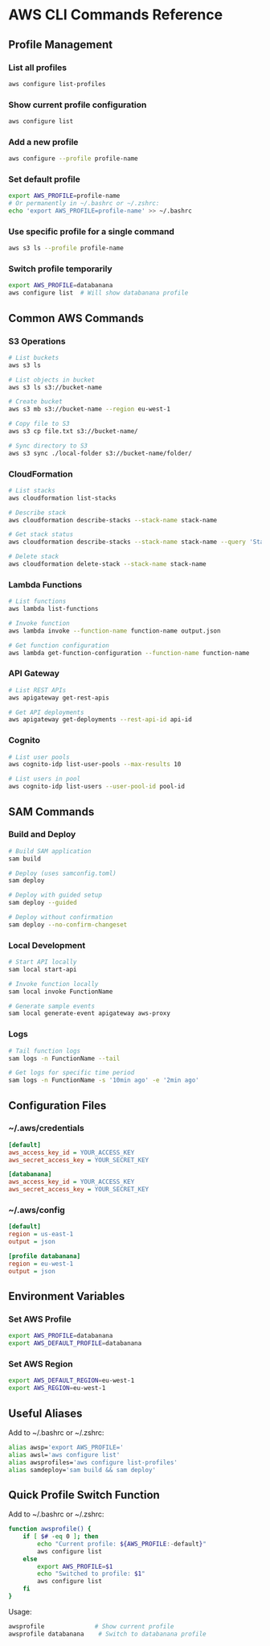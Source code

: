 # AWS CLI Commands Reference

## Profile Management

### List all profiles
```bash
aws configure list-profiles
```

### Show current profile configuration
```bash
aws configure list
```

### Add a new profile
```bash
aws configure --profile profile-name
```

### Set default profile
```bash
export AWS_PROFILE=profile-name
# Or permanently in ~/.bashrc or ~/.zshrc:
echo 'export AWS_PROFILE=profile-name' >> ~/.bashrc
```

### Use specific profile for a single command
```bash
aws s3 ls --profile profile-name
```

### Switch profile temporarily
```bash
export AWS_PROFILE=databanana
aws configure list  # Will show databanana profile
```

## Common AWS Commands

### S3 Operations
```bash
# List buckets
aws s3 ls

# List objects in bucket
aws s3 ls s3://bucket-name

# Create bucket
aws s3 mb s3://bucket-name --region eu-west-1

# Copy file to S3
aws s3 cp file.txt s3://bucket-name/

# Sync directory to S3
aws s3 sync ./local-folder s3://bucket-name/folder/
```

### CloudFormation
```bash
# List stacks
aws cloudformation list-stacks

# Describe stack
aws cloudformation describe-stacks --stack-name stack-name

# Get stack status
aws cloudformation describe-stacks --stack-name stack-name --query 'Stacks[0].StackStatus'

# Delete stack
aws cloudformation delete-stack --stack-name stack-name
```

### Lambda Functions
```bash
# List functions
aws lambda list-functions

# Invoke function
aws lambda invoke --function-name function-name output.json

# Get function configuration
aws lambda get-function-configuration --function-name function-name
```

### API Gateway
```bash
# List REST APIs
aws apigateway get-rest-apis

# Get API deployments
aws apigateway get-deployments --rest-api-id api-id
```

### Cognito
```bash
# List user pools
aws cognito-idp list-user-pools --max-results 10

# List users in pool
aws cognito-idp list-users --user-pool-id pool-id
```

## SAM Commands

### Build and Deploy
```bash
# Build SAM application
sam build

# Deploy (uses samconfig.toml)
sam deploy

# Deploy with guided setup
sam deploy --guided

# Deploy without confirmation
sam deploy --no-confirm-changeset
```

### Local Development
```bash
# Start API locally
sam local start-api

# Invoke function locally
sam local invoke FunctionName

# Generate sample events
sam local generate-event apigateway aws-proxy
```

### Logs
```bash
# Tail function logs
sam logs -n FunctionName --tail

# Get logs for specific time period
sam logs -n FunctionName -s '10min ago' -e '2min ago'
```

## Configuration Files

### ~/.aws/credentials
```ini
[default]
aws_access_key_id = YOUR_ACCESS_KEY
aws_secret_access_key = YOUR_SECRET_KEY

[databanana]
aws_access_key_id = YOUR_ACCESS_KEY
aws_secret_access_key = YOUR_SECRET_KEY
```

### ~/.aws/config
```ini
[default]
region = us-east-1
output = json

[profile databanana]
region = eu-west-1
output = json
```

## Environment Variables

### Set AWS Profile
```bash
export AWS_PROFILE=databanana
export AWS_DEFAULT_PROFILE=databanana
```

### Set AWS Region
```bash
export AWS_DEFAULT_REGION=eu-west-1
export AWS_REGION=eu-west-1
```

## Useful Aliases

Add to ~/.bashrc or ~/.zshrc:
```bash
alias awsp='export AWS_PROFILE='
alias awsl='aws configure list'
alias awsprofiles='aws configure list-profiles'
alias samdeploy='sam build && sam deploy'
```

## Quick Profile Switch Function

Add to ~/.bashrc or ~/.zshrc:
```bash
function awsprofile() {
    if [ $# -eq 0 ]; then
        echo "Current profile: ${AWS_PROFILE:-default}"
        aws configure list
    else
        export AWS_PROFILE=$1
        echo "Switched to profile: $1"
        aws configure list
    fi
}
```

Usage:
```bash
awsprofile              # Show current profile
awsprofile databanana    # Switch to databanana profile
```